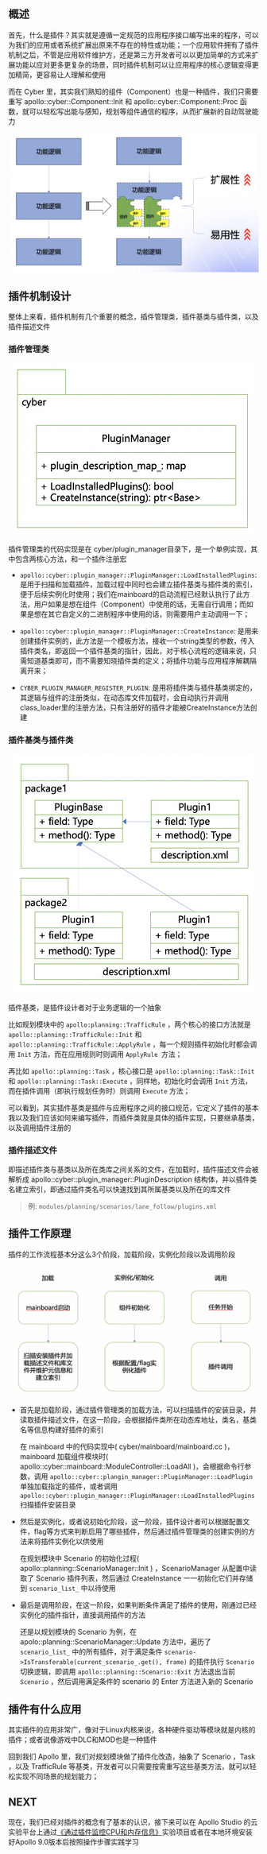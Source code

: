 ## 概述

首先，什么是插件？其实就是遵循一定规范的应用程序接口编写出来的程序，可以为我们的应用或者系统扩展出原来不存在的特性或功能；一个应用软件拥有了插件机制之后，不管是应用软件维护方，还是第三方开发者可以以更加简单的方式来扩展功能以应对更多更复杂的场景，同时插件机制可以让应用程序的核心逻辑变得更加精简，更容易让人理解和使用

而在 Cyber 里，其实我们熟知的组件（Component）也是一种插件，我们只需要重写 apollo::cyber::Component::Init 和 apollo::cyber::Component::Proc 函数，就可以轻松写出能与感知，规划等组件通信的程序，从而扩展新的自动驾驶能力

![apollo-plugins](./images/apollo_plugins.png)

## 插件机制设计

整体上来看，插件机制有几个重要的概念，插件管理类，插件基类与插件类，以及插件描述文件

### 插件管理类

![apollo_plugins_class_plugin_manager](./images/apollo_plugins_class_plugin_manager.png)

插件管理类的代码实现是在 cyber/plugin_manager目录下，是一个单例实现，其中包含两核心方法，和一个插件注册宏

- `apollo::cyber::plugin_manager::PluginManager::LoadInstalledPlugins`: 是用于扫描和加载插件，加载过程中同时也会建立插件基类与插件类的索引，便于后续实例化时使用；我们在mainboard的启动流程已经默认执行了此方法，用户如果是想在组件（Component）中使用的话，无需自行调用；而如果是想在其它自定义的二进制程序中使用的话，则需要用户主动调用一下；

- `apollo::cyber::plugin_manager::PluginManager::CreateInstance`: 是用来创建插件实例的，此方法是一个模板方法，接收一个string类型的参数，传入插件类名，即返回一个插件基类的指针，因此，对于核心流程的逻辑来说，只需知道基类即可，而不需要知晓插件类的定义；将插件功能与应用程序解耦隔离开来；

- `CYBER_PLUGIN_MANAGER_REGISTER_PLUGIN`: 是用将插件类与插件基类绑定的，其逻辑与组件的注册类似，在动态库文件加载时，会自动执行并调用class_loader里的注册方法，只有注册好的插件才能被CreateInstance方法创建

### 插件基类与插件类

![apollo_plugins_class_plugin](./images/apollo_plugin_class_plugin.png)

插件基类，是插件设计者对于业务逻辑的一个抽象

比如规划模块中的 `apollo:planning::TrafficRule` ，两个核心的接口方法就是 `apollo::planning::TrafficRule::Init` 和 `apollo::planning::TrafficRule::ApplyRule` ，每一个规则插件初始化时都会调用 `Init` 方法，而在应用规则时则调用 `ApplyRule `方法；

再比如 `apollo::planning::Task` ，核心接口是 `apollo::planning::Task::Init` 和 `apollo::planning::Task::Execute` ，同样地，初始化时会调用 `Init` 方法，而在插件调用（即执行规划任务时）则调用 `Execute` 方法；

可以看到，其实插件基类是插件与应用程序之间的接口规范，它定义了插件的基本我以及我们应该如何来编写插件，而插件类就是具体的插件实现，只要继承基类，以及调用插件注册的

### 插件描述文件

即描述插件类与基类以及所在类库之间关系的文件，在加载时，插件描述文件会被解析成 apollo::cyber::plugin_manager::PluginDescription 结构体，并以插件类名建立索引，即通过插件类名可以快速找到其所属基类以及所在的库文件

> 例: `modules/planning/scenarios/lane_follow/plugins.xml`

## 插件工作原理

插件的工作流程基本分这么3个阶段，加载阶段，实例化阶段以及调用阶段

![apollo_plugins_phases](./images/apollo_plugins_phases.png)

- 首先是加载阶段，通过插件管理类的加载方法，可以扫描插件的安装目录，并读取插件描述文件，在这一阶段，会根据插件类所在动态库地址，类名，基类名等信息构建好插件的索引

  在 mainboard 中的代码实现中( cyber/mainboard/mainboard.cc )，mainboard 加载组件模块时( apollo::cyber::mainboard::ModuleController::LoadAll )，会根据命令行参数，调用 `apollo::cyber::plangin_manager::PluginManager::LoadPlugin` 单独加载指定的插件，或者调用 `apollo::cyber::plugin_manager::PluginManager::LoadInstalledPlugins` 扫描插件安装目录

- 然后是实例化，或者说初始化阶段，这一阶段，插件设计者可以根据配置文件，flag等方式来判断启用了哪些插件，然后通过插件管理类的创建实例的方法来将插件实例化以供使用

  在规划模块中 Scenario 的初始化过程( apollo::planning::ScenarioManager::Init ) ，ScenarioManager 从配置中读取了 Scenario 插件列表，然后通过 CreateInstance 一一初始化它们并存储到 `scenario_list_` 中以待使用

- 最后是调用阶段，在这一阶段，如果判断条件满足了插件的使用，刚通过已经实例化的插件指针，直接调用插件的方法

  还是以规划模块的 Scenario 为例，在 apolo::planning::ScenarioManager::Update 方法中，遍历了 `scenario_list_` 中的所有插件，对于满足条件 `scenario->IsTransferable(current_scenario_.get(), frame)` 的插件执行 `Scenario` 切换逻辑，即调用 `apollo::planning::Scenario::Exit` 方法退出当前 `Scenario` ，然后调用满足条件的 scenario 的 Enter 方法进入新的 Scenario

## 插件有什么应用

其实插件的应用非常广，像对于Linux内核来说，各种硬件驱动等模块就是内核的插件；或者说像游戏中DLC和MOD也是一种插件

回到我们 Apollo 里，我们对规划模块做了插件化改造，抽象了 Scenario ，Task ，以及 TrafficRule 等基类，开发者可以只需要按需重写这些基类方法，就可以轻松实现不同场景的规划能力；

## NEXT

现在，我们已经对插件的概念有了基本的认识，接下来可以在 Apollo Studio 的云实验平台上通过[《通过插件监控CPU和内存信息》](https://apollo.baidu.com/community/course/47)实验项目或者在本地环境安装好Apollo 9.0版本后按照操作步骤实践学习
